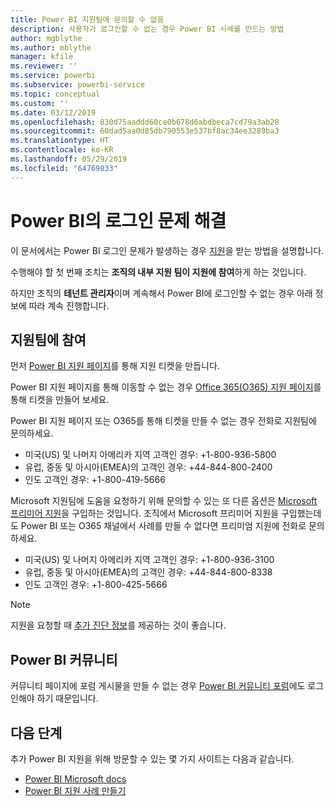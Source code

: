 ```yaml
---
title: Power BI 지원팀에 문의할 수 없음
description: 사용자가 로그인할 수 없는 경우 Power BI 사례를 만드는 방법
author: mgblythe
ms.author: mblythe
manager: kfile
ms.reviewer: ''
ms.service: powerbi
ms.subservice: powerbi-service
ms.topic: conceptual
ms.custom: ''
ms.date: 03/12/2019
ms.openlocfilehash: 830d75aaddd60ce0b678d6abdbeca7cd79a3ab28
ms.sourcegitcommit: 60dad5aa0d85db790553e537bf8ac34ee3289ba3
ms.translationtype: HT
ms.contentlocale: ko-KR
ms.lasthandoff: 05/29/2019
ms.locfileid: "64769833"
---
```

# <a name="troubleshooting-sign-in-issues-for-power-bi"></a>Power BI의 로그인 문제 해결

이 문서에서는 Power BI 로그인 문제가 발생하는 경우 [지원](https://powerbi.microsoft.com/support/)을 받는 방법을 설명합니다.

수행해야 할 첫 번째 조치는 **조직의 내부 지원 팀이 지원에 참여**하게 하는 것입니다.

하지만 조직의 **테넌트 관리자**이며 계속해서 Power BI에 로그인할 수 없는 경우 아래 정보에 따라 계속 진행합니다.

## <a name="engage-the-support-team"></a>지원팀에 참여

먼저 [Power BI 지원 페이지](https://powerbi.microsoft.com/en-us/support/)를 통해 지원 티켓을 만듭니다.

Power BI 지원 페이지를 통해 이동할 수 없는 경우 [Office 365(O365) 지원 페이지](https://support.office.com/home/contact)를 통해 티켓을 만들어 보세요.

Power BI 지원 페이지 또는 O365를 통해 티켓을 만들 수 없는 경우 전화로 지원팀에 문의하세요.

* 미국(US) 및 나머지 아메리카 지역 고객인 경우: +1-800-936-5800
* 유럽, 중동 및 아시아(EMEA)의 고객인 경우: +44-844-800-2400
* 인도 고객인 경우: +1-800-419-5666

Microsoft 지원팀에 도움을 요청하기 위해 문의할 수 있는 또 다른 옵션은 [Microsoft 프리미어 지원](https://support.microsoft.com/premier)을 구입하는 것입니다. 조직에서 Microsoft 프리미어 지원을 구입했는데도 Power BI 또는 O365 채널에서 사례를 만들 수 없다면 프리미엄 지원에 전화로 문의하세요.

* 미국(US) 및 나머지 아메리카 지역 고객인 경우: +1-800-936-3100
* 유럽, 중동 및 아시아(EMEA)의 고객인 경우: +44-844-800-8338
* 인도 고객인 경우: +1-800-425-5666

> [!Note]
> 지원을 요청할 때 [추가 진단 정보](service-admin-capturing-additional-diagnostic-information-for-power-bi.md)를 제공하는 것이 좋습니다.

## <a name="power-bi-community"></a>Power BI 커뮤니티

커뮤니티 페이지에 포럼 게시물을 만들 수 없는 경우 [Power BI 커뮤니티 포럼](https://community.powerbi.com/)에도 로그인해야 하기 때문입니다.

## <a name="next-steps"></a>다음 단계

추가 Power BI 지원을 위해 방문할 수 있는 몇 가지 사이트는 다음과 같습니다.

* [Power BI Microsoft docs](https://docs.microsoft.com/power-bi/)
* [Power BI 지원 사례 만들기](https://blogs.msdn.microsoft.com/charles_sterling/2017/12/01/creating-power-bi-support-cases/)